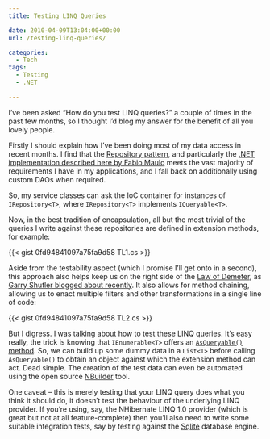 ```yaml
---
title: Testing LINQ Queries

date: 2010-04-09T13:04:00+00:00
url: /testing-linq-queries/

categories:
  - Tech
tags:
  - Testing
  - .NET

---
```

I’ve been asked “How do you test LINQ queries?” a couple of times in the past few months, so I thought I’d blog my answer for the benefit of all you lovely people.

Firstly I should explain how I’ve been doing most of my data access in recent months. I find that the [Repository pattern][1], and particularly the [.NET implementation described here by Fabio Maulo][2] meets the vast majority of requirements I have in my applications, and I fall back on additionally using custom DAOs when required.

So, my service classes can ask the IoC container for instances of `IRepository<T>`, where `IRepository<T>` implements `IQueryable<T>`.

Now, in the best tradition of encapsulation, all but the most trivial of the queries I write against these repositories are defined in extension methods, for example:

{{< gist 0fd94841097a75fa9d58 TL1.cs >}}

Aside from the testability aspect (which I promise I’ll get onto in a second), this approach also helps keep us on the right side of the [Law of Demeter][3], as [Garry Shutler blogged about recently][4]. It also allows for method chaining, allowing us to enact multiple filters and other transformations in a single line of code:

{{< gist 0fd94841097a75fa9d58 TL2.cs >}}

But I digress. I was talking about how to test these LINQ queries. It’s easy really, the trick is knowing that `IEnumerable<T>` offers an [`AsQueryable()` method][5]. So, we can build up some dummy data in a `List<T>` before calling `AsQueryable()` to obtain an object against which the extension method can act. Dead simple. The creation of the test data can even be automated using the open source [NBuilder][6] tool.

One caveat – this is merely testing that your LINQ query does what you think it should do, it doesn’t test the behaviour of the underlying LINQ provider. If you’re using, say, the NHibernate LINQ 1.0 provider (which is great but not at all feature-complete) then you’ll also need to write some suitable integration tests, say by testing against the [Sqlite][7] database engine.

 [1]: http://martinfowler.com/eaaCatalog/repository.html
 [2]: http://fabiomaulo.blogspot.com/2009/09/repository-or-dao-repository.html
 [3]: http://en.wikipedia.org/wiki/Law_of_Demeter
 [4]: http://blog.robustsoftware.co.uk/2010/04/linq-and-law-of-demeter.html
 [5]: http://msdn.microsoft.com/en-us/library/bb908285(v=VS.90).aspx
 [6]: http://nbuilder.org/
 [7]: http://sqlite.org/